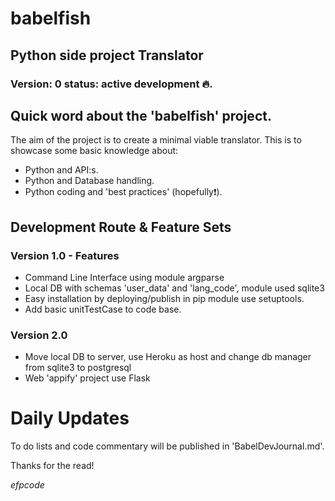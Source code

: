 # babelfish
## Python side project Translator 
### Version: 0 status: active development :fire:. 

## Quick word about the 'babelfish' project.
The aim of the project is to create a minimal viable translator. This
is to showcase some basic knowledge about:
* Python and API:s.
* Python and Database handling.
* Python coding and 'best practices' (hopefully:exclamation:).

## Development Route & Feature Sets
### Version 1.0 - Features
* Command Line Interface using module argparse
* Local DB with schemas 'user_data' and 'lang_code', module used sqlite3
* Easy installation by deploying/publish in pip module use setuptools.
* Add basic unitTestCase to code base. 

### Version 2.0
* Move local DB to server, use Heroku as host and change db manager
	from sqlite3 to postgresql
* Web 'appify' project use Flask


# Daily Updates
To do lists and code commentary will be published in 'BabelDevJournal.md'.

Thanks for the read!

_efpcode_






